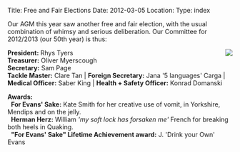 Title: Free and Fair Elections
Date: 2012-03-05
Location:
Type: index

Our AGM this year saw another free and fair election, with the usual combination of whimsy and serious deliberation. Our Committee for 2012/2013 (our 50th year) is thus:

<a href="http://union.ic.ac.uk/rcc/caving/photo_archive/trips/2012-03-23%20-%20yorkshire/Fiona%20Hartley%20-%20IMG-20120228-00031.html">
<img align="right" src="http://union.ic.ac.uk/rcc/caving/photo_archive/trips/2012-03-23%20-%20yorkshire/Fiona%20Hartley%20-%20IMG-20120228-00031--thumb.jpg">
</a>

**President:** Rhys Tyers  
**Treasurer:** Oliver Myerscough  
**Secretary:** Sam Page  
**Tackle Master:** Clare Tan | **Foreign Secretary:** Jana '5 languages' Carga | **Medical Officer:** Saber King | **Health + Safety Officer:** Konrad Domanski  

**Awards:**  
  **For Evans' Sake:** Kate Smith for her creative use of vomit, in Yorkshire, Mendips and on the jelly.  
  **Herman Herz:** William _'my soft lock has forsaken me'_ French for breaking both heels in Quaking.  
  **"For Evans' Sake" Lifetime Achievement award:** J. 'Drink your Own' Evans
